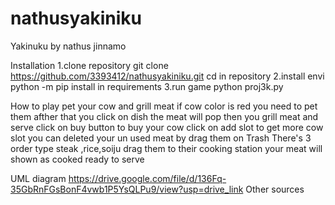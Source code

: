 # nathusyakiniku

Yakinuku by nathus jinnamo

Installation 1.clone repository git clone https://github.com/3393412/nathusyakiniku.git cd in repository 2.install envi python -m pip install in requirements 3.run game python proj3k.py

How to play pet your cow and grill meat if cow color is red you need to pet them afther that you click on dish the meat will pop then you grill meat and serve click on buy button to buy your cow click on add slot to get more cow slot you can deleted your un used meat by drag them on Trash There's 3 order type steak ,rice,soiju drag them to their cooking station your meat will shown as cooked ready to serve

UML diagram https://drive.google.com/file/d/136Fq-35GbRnFGsBonF4vwb1P5YsQLPu9/view?usp=drive_link Other sources
